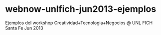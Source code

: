 webnow-unlfich-jun2013-ejemplos
===============================

Ejemplos del workshop Creatividad+Tecnologia+Negocios @ UNL FICH Santa Fe Jun 2013
